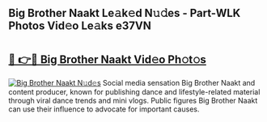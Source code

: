 ## Big Brother Naakt Le𝚊k𝚎d N𝚞𝚍es - Part-WLK Photos Vid𝚎o Le𝚊ks e37VN

# <h2><a href="http://fb22qst.evod.top/?m=Big+Brother+Naakt">🔗 👉🔴 Big Brother Naakt Vid𝚎o Ph𝚘t𝚘s</a></h2>

[![Big Brother Naakt N𝚞d𝚎s](https://i.imgur.com/8V9OHl7.gif)](http://fb22qst.evod.top/?m=Big+Brother+Naakt)
Social media sensation Big Brother Naakt and content producer, known for publishing dance and lifestyle-related material through viral dance trends and mini vlogs. Public figures Big Brother Naakt can use their influence to advocate for important causes. 
